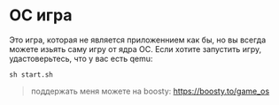 # ОС игра
Это игра, которая не является приложеннием как бы, но вы всегда можете изьять саму игру от ядра ОС. Если хотите запустить игру, удастоверьтесь, что у вас есть qemu:
``` 
sh start.sh
```

> поддержать меня можете на boosty: https://boosty.to/game_os

